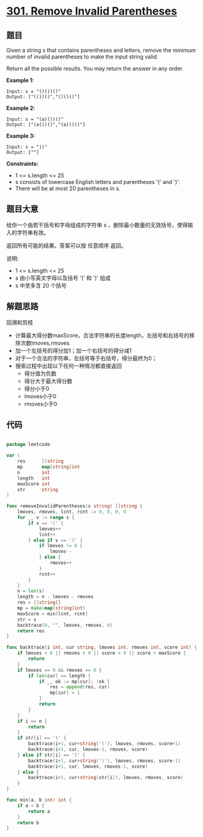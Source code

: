 # [301. Remove Invalid Parentheses](https://leetcode.com/problems/remove-invalid-parentheses/)


## 题目

Given a string s that contains parentheses and letters, remove the minimum number of invalid parentheses to make the input string valid.

Return all the possible results. You may return the answer in any order.

**Example 1:**

    Input: s = "()())()"
    Output: ["(())()","()()()"]

**Example 2:**

    Input: s = "(a)())()"
    Output: ["(a())()","(a)()()"]

**Example 3:**

    Input: s = ")("
    Output: [""]

**Constraints:**

- 1 <= s.length <= 25
- s consists of lowercase English letters and parentheses '(' and ')'.
- There will be at most 20 parentheses in s.

## 题目大意

给你一个由若干括号和字母组成的字符串 s ，删除最小数量的无效括号，使得输入的字符串有效。

返回所有可能的结果。答案可以按 任意顺序 返回。

说明:

- 1 <= s.length <= 25
- s 由小写英文字母以及括号 '(' 和 ')' 组成
- s 中至多含 20 个括号


## 解题思路

回溯和剪枝
- 计算最大得分数maxScore，合法字符串的长度length，左括号和右括号的移除次数lmoves,rmoves
- 加一个左括号的得分加1；加一个右括号的得分减1
- 对于一个合法的字符串，左括号等于右括号，得分最终为0；
- 搜索过程中出现以下任何一种情况都直接返回
    - 得分值为负数
    - 得分大于最大得分数
    - 得分小于0
    - lmoves小于0
    - rmoves小于0

## 代码

```go

package leetcode

var (
    res      []string
    mp       map[string]int
    n        int
    length   int
    maxScore int
    str      string
)

func removeInvalidParentheses(s string) []string {
    lmoves, rmoves, lcnt, rcnt := 0, 0, 0, 0
    for _, v := range s {
        if v == '(' {
            lmoves++
            lcnt++
        } else if v == ')' {
            if lmoves != 0 {
                lmoves--
            } else {
                rmoves++
            }
            rcnt++
        }
    }
    n = len(s)
    length = n - lmoves - rmoves
    res = []string{}
    mp = make(map[string]int)
    maxScore = min(lcnt, rcnt)
    str = s
    backtrace(0, "", lmoves, rmoves, 0)
    return res
}

func backtrace(i int, cur string, lmoves int, rmoves int, score int) {
    if lmoves < 0 || rmoves < 0 || score < 0 || score > maxScore {
        return
    }
    if lmoves == 0 && rmoves == 0 {
        if len(cur) == length {
            if _, ok := mp[cur]; !ok {
                res = append(res, cur)
                mp[cur] = 1
            }
            return
        }
    }
    if i == n {
        return
    }
    if str[i] == '(' {
        backtrace(i+1, cur+string('('), lmoves, rmoves, score+1)
        backtrace(i+1, cur, lmoves-1, rmoves, score)
    } else if str[i] == ')' {
        backtrace(i+1, cur+string(')'), lmoves, rmoves, score-1)
        backtrace(i+1, cur, lmoves, rmoves-1, score)
    } else {
        backtrace(i+1, cur+string(str[i]), lmoves, rmoves, score)
    }
}

func min(a, b int) int {
    if a < b {
        return a
    }
    return b
}

```